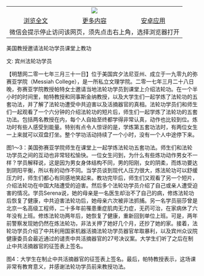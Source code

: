 

<table>
  <tr>
    <td align="center" colspan="3">
      <a href="https://github.com/ogate/ogate/blob/master/README.md"><img src="https://cloud.githubusercontent.com/assets/11880933/13434984/f430fae2-e012-11e5-814f-c2df1e82b247.jpg"/></a>
    </td>
  </tr>
  <tr>
    <td align="center">
      <a href="https://s3.ap-south-1.amazonaws.com/ogatem/oGate.htm?c815584&from=oNote">浏览全文</a>
    </td>
    <td align="center">
      <a href="https://s3.ap-south-1.amazonaws.com/ogatem/oGate.htm?from=oNote">更多内容</a>
    </td>
    <td align="center">
      <a href="https://raw.githubusercontent.com/ogate/up/master/ogate.apk">安卓应用</a>
    </td>
  </tr>
  <tr>
    <td align="center" colspan="3">
      微信会提示停止访问该网页，须先点击右上角，选择浏览器打开
    </td>
  </tr>
</table>    


美国教授邀请法轮功学员课堂上教功


文: 宾州法轮功学员




【明慧网二零一七年三月三十一日】位于美国宾夕法尼亚州、成立于一九零九的弥赛亚学院（Messiah College），是一所私立文理学院。二零一七年三月二十八日晚，弥赛亚学院教授帕特女士邀请当地法轮功学员到课堂上介绍法轮功。在一个半小时的时间里，帕特教授和同事斯金纳教授，以及大学生们一起学炼了法轮功的五套功法，并了解了法轮功遭受中共迫害以及活摘器官的真相。法轮功学员们和师生们一起观看了一个六分钟的介绍法轮功的短片后，师生们一起学炼了法轮功的五套功法。包括两名教授在内，每个人自始至终都学得非常认真，动作也比较到位。炼功时有些人感受到能量。特别有点令人惊讶的是，学炼第五套功法时，有两位女生一上来就可以双盘打坐。整个学功活动持续了一个小时，没有一个人中途停下来。

图1～3：美国弥赛亚学院师生在课堂上一起学炼法轮功五套功法。师生们和法轮功学员之间的互动也非常轻松愉快。一位女生问到，为什么有些炼功动作男女不一样？学员解释说，这是因为男女身体结构不同，男的阳刚，女的阴柔，而炼功要达到阴阳平衡，所以有的动作不同。当学员谈到现代人压力很大，炼法轮功可以舒缓压力时，师生们都心有同感地笑起来。教功完毕后，师生们又观看了另一个短片，介绍法轮功在中国大陆遭受的迫害。然后多个法轮功学员介绍了自己或亲人遭受迫害的情况。学员Serena说，她的母亲是一名医生却治不了自己的病，修炼法轮功后恢复了健康，中共迫害法轮功后，她母亲六次被非法抓捕。另一名学员丽莎曾是北京一名高级工程师，二十多年前罹患重症肌肉无力症，无药可治，在家病休了六年没有上班。修炼法轮功两年后，她恢复了健康，重新回到单位上班。可是，两年前警察发现她仍然在炼法轮功，非法关押了她好几个月，还抄了她的家。接着，法轮功学员介绍了中共利用国家机器活摘法轮功学员器官牟取暴利，以及宾州众议院健康委员会最近通过的谴责中共活摘器官的27号决议案。大学生们听了之后在制止中共活摘器官的征签表上签名。

图4：大学生在制止中共活摘器官的征签表上签名。最后，帕特教授表示，这场课非常有教育意义，并感谢法轮功学员前来教授功法。


